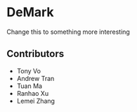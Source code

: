 # DeMark
Change this to something more interesting

## Contributors
- Tony Vo
- Andrew Tran
- Tuan Ma
- Ranhao Xu
- Lemei Zhang